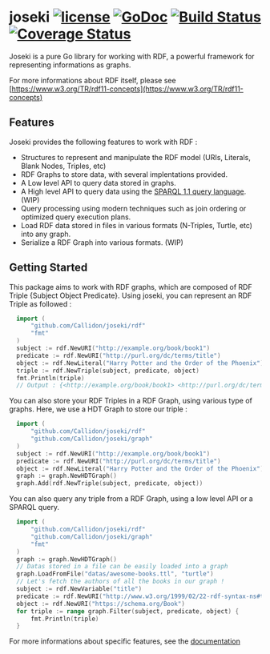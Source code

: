 # joseki [![license](https://img.shields.io/github/license/mashape/apistatus.svg?maxAge=2592000)]() [![GoDoc](https://godoc.org/github.com/Callidon/joseki/rdf?status.svg)](https://godoc.org/github.com/Callidon/joseki/) [![Build Status](https://travis-ci.org/Callidon/joseki.svg?branch=master)](https://travis-ci.org/Callidon/joseki) [![Coverage Status](https://coveralls.io/repos/github/Callidon/joseki/badge.svg?branch=master&dummy=true)](https://coveralls.io/github/Callidon/joseki?branch=master)

Joseki is a pure Go library for working with RDF, a powerful framework for representing informations as graphs.

For more informations about RDF itself, please see [https://www.w3.org/TR/rdf11-concepts](https://www.w3.org/TR/rdf11-concepts)

## Features
Joseki provides the following features to work with RDF :
* Structures to represent and manipulate the RDF model (URIs, Literals, Blank Nodes, Triples, etc)
* RDF Graphs to store data, with several implentations provided.
* A Low level API to query data stored in graphs.
* A High level API to query data using the [SPARQL 1.1 query language](https://www.w3.org/TR/sparql11-overview/). (WIP)
* Query processing using modern techniques such as join ordering or optimized query execution plans.
* Load RDF data stored in files in various formats (N-Triples, Turtle, etc) into any graph.
* Serialize a RDF Graph into various formats. (WIP)

## Getting Started
This package aims to work with RDF graphs, which are composed of RDF Triple {Subject Object Predicate}.
Using joseki, you can represent an RDF Triple as followed :
```go
  import (
      "github.com/Callidon/joseki/rdf"
      "fmt"
  )
  subject := rdf.NewURI("http://example.org/book/book1")
  predicate := rdf.NewURI("http://purl.org/dc/terms/title")
  object := rdf.NewLiteral("Harry Potter and the Order of the Phoenix")
  triple := rdf.NewTriple(subject, predicate, object)
  fmt.Println(triple)
  // Output : {<http://example.org/book/book1> <http://purl.org/dc/terms/title> "Harry Potter and the Order of the Phoenix"}
```
You can also store your RDF Triples in a RDF Graph, using various type of graphs.
Here, we use a HDT Graph to store our triple :
```go
  import (
      "github.com/Callidon/joseki/rdf"
      "github.com/Callidon/joseki/graph"
  )
  subject := rdf.NewURI("http://example.org/book/book1")
  predicate := rdf.NewURI("http://purl.org/dc/terms/title")
  object := rdf.NewLiteral("Harry Potter and the Order of the Phoenix")
  graph := graph.NewHDTGraph()
  graph.Add(rdf.NewTriple(subject, predicate, object))
```
You can also query any triple from a RDF Graph, using a low level API or a SPARQL query.
```go
  import (
      "github.com/Callidon/joseki/rdf"
      "github.com/Callidon/joseki/graph"
      "fmt"
  )
  graph := graph.NewHDTGraph()
  // Datas stored in a file can be easily loaded into a graph
  graph.LoadFromFile("datas/awesome-books.ttl", "turtle")
  // Let's fetch the authors of all the books in our graph !
  subject := rdf.NewVariable("title")
  predicate := rdf.NewURI("http://www.w3.org/1999/02/22-rdf-syntax-ns#type")
  object := rdf.NewURI("https://schema.org/Book")
  for triple := range graph.Filter(subject, predicate, object) {
      fmt.Println(triple)
  }
 ```
For more informations about specific features, see the [documentation](https://godoc.org/github.com/Callidon/joseki/)

